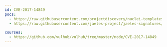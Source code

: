 ```yaml
---
id: CVE-2017-14849
pocs:
  - https://raw.githubusercontent.com/projectdiscovery/nuclei-templates/master/cves/2017/CVE-2017-14849.yaml
  - https://raw.githubusercontent.com/jaeles-project/jaeles-signatures/master/cves/nodejs-path-traversal-cve-2017-14849.yaml

courses:
  - https://github.com/vulhub/vulhub/tree/master/node/CVE-2017-14849
---
```

